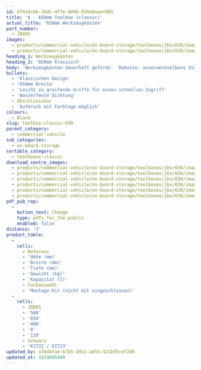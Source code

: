 ```yaml
---
id: b743dcbb-26dc-4f7e-809b-926e8aaefd85
title: '6 - 650mm Toolbox (classic)'
actual_title: '650mm Werkzeugkästen'
part_number:
  - JBX65
images:
  - products/commercial-vehicle/on-board-storage/toolboxes/jbx/650/images-lr/Product_Image_776x776_(518x518_focus_area)-JBX65_01.jpg
  - products/commercial-vehicle/on-board-storage/toolboxes/jbx/650/images-lr/Product_Image_776x776_(518x518_focus_area)-JBX65_02.jpg
heading_1: Werkzeugkästen
heading_2: '650mm klassisch'
body: 'Werkzeugkästen dauerhaft geformt.  Robuste, unverwechselbare Staukästen für Nutzfahrzeuge in verschiedenen Grössen.'
bullets:
  - 'Klassischen Design'
  - '650mm Breite'
  - 'Leicht zu greifende Griffe für einen schnellen Zugriff'
  - 'Wasserfeste Dichtung'
  - Abschliessbar
  - 'Aufdruck mit Farblogo möglich'
colours:
  - Black
slug: toolbox-classic-650
parent_category:
  - commercial-vehicle
sub_categories:
  - on-board-storage
sortable_category:
  - toolboxes-classic
download_centre_images:
  - products/commercial-vehicle/on-board-storage/toolboxes/jbx/650/images-hr/JBX65_001.jpg
  - products/commercial-vehicle/on-board-storage/toolboxes/jbx/650/images-hr/JBX65_002.jpg
  - products/commercial-vehicle/on-board-storage/toolboxes/jbx/650/images-hr/JBX65_003.jpg
  - products/commercial-vehicle/on-board-storage/toolboxes/jbx/650/images-hr/JBX65_004.jpg
  - products/commercial-vehicle/on-board-storage/toolboxes/jbx/650/images-hr/JBX65_005.jpg
  - products/commercial-vehicle/on-board-storage/toolboxes/jbx/650/images-hr/JBX65_03.jpg
pdf_pub_rep:
  -
    button_text: Change
    type: pdfs_for_the_public
    enabled: false
distance: '3'
product_table:
  -
    cells:
      - Referenz
      - 'Höhe (mm)'
      - 'Breite (mm)'
      - 'Tiefe (mm)'
      - 'Gewicht (kg)'
      - 'Kapazität (l)'
      - Farbauswahl
      - 'Montage-Kit (nicht mit eingeschlossen)'
  -
    cells:
      - JBX65
      - '500'
      - '650'
      - '480'
      - '8'
      - '110'
      - Schwarz
      - 'KIT22 / KIT23'
updated_by: a76dafa4-b7b5-4911-ad55-421bfbcef2db
updated_at: 1633695499
---
```

